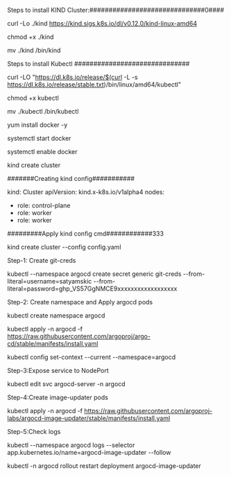 Steps to install KIND Cluster:##############################0####

curl -Lo ./kind https://kind.sigs.k8s.io/dl/v0.12.0/kind-linux-amd64

chmod +x ./kind

mv ./kind /bin/kind

Steps to install Kubectl ##############################

curl -LO "https://dl.k8s.io/release/$(curl -L -s https://dl.k8s.io/release/stable.txt)/bin/linux/amd64/kubectl"

chmod +x kubectl

mv ./kubectl /bin/kubectl


yum install docker -y

systemctl start docker

systemctl enable docker


kind create cluster

#######Creating kind config###########

kind: Cluster
apiVersion: kind.x-k8s.io/v1alpha4
nodes:
- role: control-plane
- role: worker
- role: worker

#########Apply kind config cmd############333

kind create cluster --config config.yaml

Step-1: Create git-creds

kubectl --namespace argocd create secret generic git-creds --from-literal=username=satyamskic --from-literal=password=ghp_VS57GgNMCE9xxxxxxxxxxxxxxxxxx


Step-2: Create namespace and Apply argocd pods

kubectl create namespace argocd

kubectl apply -n argocd -f https://raw.githubusercontent.com/argoproj/argo-cd/stable/manifests/install.yaml

kubectl config set-context --current --namespace=argocd

Step-3:Expose service to NodePort

kubectl edit svc argocd-server -n argocd

Step-4:Create image-updater pods

kubectl apply -n argocd -f https://raw.githubusercontent.com/argoproj-labs/argocd-image-updater/stable/manifests/install.yaml

Step-5:Check logs

kubectl --namespace argocd logs --selector app.kubernetes.io/name=argocd-image-updater --follow

kubectl -n argocd rollout restart deployment argocd-image-updater
